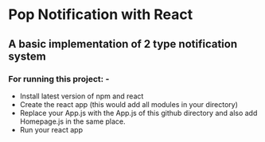 # Pop Notification with React

## A basic implementation of 2 type notification system

### For running this project: -
- Install latest version of npm and react
- Create the react app (this would add all modules in your directory)
- Replace your App.js with the App.js of this github directory and also add Homepage.js in the same place.
- Run your react app
